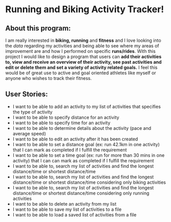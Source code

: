 # Running and Biking Activity Tracker!

## About this program:

I am really interested in **biking, running** and **fitness** and I love looking into the *data* regarding my activities
and being able to see where my areas of improvement are and how I performed on specific **runs/rides**. With this project
I would like to design a program that users can **add their activities to, view and receive an overview of their activity, 
see past activities and edit or delete them and set a variety of activity related goals.** I feel this would be of great
use to active and goal oriented athletes like myself or anyone who wishes to track their fitness.

## User Stories:

- I want to be able to add an activity to my list of activities that specifies the type of activity
- I want to be able to specify distance for an activity
- I want to be able to specify time for an activity
- I want to be able to determine details about the activity (pace and average speed)
- I want to be able to edit an activity after it has been created
- I want to be able to set a distance goal (ex: run 42.1km in one activity) that I can mark as completed if I fulfill the requirement
- I want to be able to set a time goal (ex: run for more than 30 mins in one activity) that I can can mark as completed if I fulfill the requirement
- I want to be able to, search my list of activities and find the longest distance/time or shortest distance/time
- I want to be able to, search my list of activities and find the longest distance/time or shortest distance/time considering only biking activities
- I want to be able to, search my list of activities and find the longest distance/time or shortest distance/time considering only running activities
- I want to be able to delete an activity from my list
- I want to be able to save my list of activities to a file
- I want to be able to load a saved list of activities from a file
